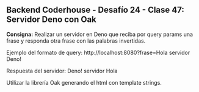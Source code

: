 ## **Backend Coderhouse - Desafío 24 - Clase 47: Servidor Deno con Oak**

**Consigna:**
Realizar un servidor en Deno que reciba por query params una frase y responda otra frase con las palabras invertidas.

Ejemplo del formato de query:
http://localhost:8080?frase=Hola servidor Deno!

Respuesta del servidor:
Deno! servidor Hola

Utilizar la librería Oak generando el html con template strings.


